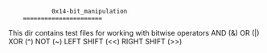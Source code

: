                 0x14-bit_manipulation
		======================
This dir contains test files for working with bitwise operators
AND (&)
OR (|)
XOR (^)
NOT (~)
LEFT SHIFT (<<)
RIGHT SHIFT (>>)
